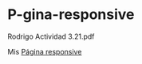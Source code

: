 # P-gina-responsive
Rodrigo Actividad 3.21.pdf

Mis [Página responsive](http://127.0.0.1:5500/P%C3%A1gina%20Web/boluda.html)
